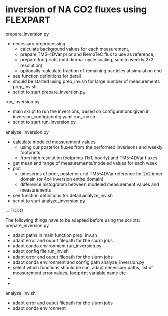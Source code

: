 # inversion of NA CO2 fluxes using FLEXPART

prepare_inversion.py
- necessary preprocessing 
    - calculate background values for each measurement, 
    - prepare TM5-4DVar prior and RemoTeC flux to use as reference, 
    - prepare footprints (add diurnal cycle scaling, sum to weekly 2x2 resolution) 
    - optionally: calculate fraction of remaining particles at simulation end
- see function definitions for detail
- should be started using prep_inv.sh for large number of measurements
prep_inv.sh
- script to start prepare_inversion.py

run_inversion.py
- main skript to run the inversions, based on configurations given in inversion_config/config.yaml
run_inv.sh
- script to start run_inversion.py

analyze_inversion.py
- calculate modeled measurement values 
    - using our posterior fluxes from the performed inverisons and weekly footprints
    - from high resolution footprints (1x1, hourly) and TM5-4DVar fluxes
- get mean and range of measurements/modeled values for each week
- plot 
    - timeseries of prior, posterior and TM5-4DVar reference for 2x2 inner domain (or 4x4 inversion entire domain)
    - difference histogramm between modeled measurement values and measurements
- see function definitions for detail
analyze_inv.sh
- script to start analyze_inversion.py

...
TODO


The following things have to be adapted before using the scripts:
prepare_inversion.py
- adapt paths in main function
prep_inv.sh
- adapt error and ouput filepath for the slurm jobs
- adapt conda environment
run_inversion.py
- adapt config file
run_inv.sh
- adapt error and ouput filepath for the slurm jobs
- adapt conda environment and config path
analyze_inversion.py
- select which functions should be run, adapt necessary paths, list of measurement error values, footprint variable name etc
- 
- 
analyze_inv.sh
- adapt error and ouput filepath for the slurm jobs
- adapt conda environment